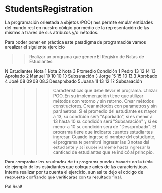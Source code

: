 # StudentsRegistration

La programación orientada a objetos (POO) nos permite emular entidades del mundo real en nuestro códgio por medio de la representación de las mismas a traves de sus atributos y/o métodos.

Para poder poner en práctica este paradigma de programación vamos arealizar el siguiente ejercicio.

>> Realizar un programa que genere El Registro de Notas de Estudiantes:

N   Estudiantes    Nota 1    Nota 2    Nota 3    Promedio    Condición
1   Pedro          13        12        14        13          Aprobado
2   Manuel         10        10        10        10          Subsanación
3   Jorge          15        15        10        13.3        Aprobado
4   José           08        09        08        08.3        Desaprobado
5   Juana          11        13        12        12          Subsanación

>>>> Caracteristicas que debe llevar el programa.
>>Utilizar POO.
>>En su implementación tiene que utilizar métodos con retorno y sin retorno.
>>Crear métodos constructores.
>>Crear métodos con parametros y sin parámetros.
>>Si el promedio del estudiante es mayor a 13, su condición será "Aporbado", si es menor a 13 hasta 10 su condición será "Subsanación" y si es menor a 10 su condición será de "Desaprobado".
>>El programa tiene que indicarte cuantos estudiantes ingresar.
>>Cuando ingrese el nombre del estudiante, el programa te permitirá ingresar las 3 notas del estudiante y así sucesivamente hasta ingresar la cantidad de estudiantes que se indicó al principio.


Para comprobar los resultados de tu programa puedes basarte en la tabla de ejemplo de los estudiantes que coloque antes de las caracteristicas.
Intenta realizar por tu cuenta el ejercicio, aun asi te dejo el código de respuesta confiando que verificaras con tu resultado final.

Pal Real!
